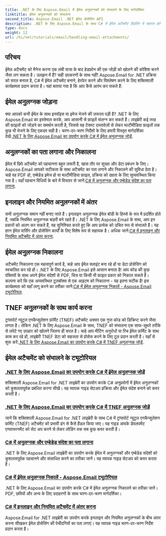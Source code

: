 ```yaml
---
title: .NET के लिए Aspose.Email में ईमेल अनुलग्नकों को संभालने के लिए मार्गदर्शिका
linktitle: ईमेल अनुलग्नकों को संभालना
second_title: Aspose.Email .NET ईमेल प्रोसेसिंग API
description: .NET के लिए Aspose.Email के साथ C# में ईमेल अटैचमेंट हैंडलिंग में महारत हासिल करें। चरण-दर-चरण गाइड के साथ अटैचमेंट को जोड़ना, पहचानना, निकालना और अलग करना सीखें।
type: docs
weight: 12
url: /hi/net/tutorials/email/handling-email-attachments/
---
```

## परिचय

ईमेल अटैचमेंट को मैनेज करना एक लंबी यात्रा के बाद हेडफ़ोन की एक जोड़ी को खोलने की कोशिश करने जैसा लग सकता है। उलझन में हैं? सही उपकरणों के साथ नहीं! Aspose.Email for .NET प्रक्रिया को सरल बनाता है, C# में ईमेल अटैचमेंट बनाने, हेरफेर करने और विश्लेषण करने के लिए शक्तिशाली कार्यक्षमता प्रदान करता है। यहां बताया गया है कि आप कैसे आरंभ कर सकते हैं:  

## ईमेल अनुलग्नक जोड़ना  

 क्या आपको कभी ईमेल के साथ इनवॉइस या इमेज भेजने की ज़रूरत पड़ी है? .NET के लिए Aspose.Email का इस्तेमाल करके, आप आसानी से फ़ाइलें संलग्न कर सकते हैं। लाइब्रेरी कई तरह की फ़ाइलों को जोड़ने का समर्थन करती है, जिससे यह टेक्स्ट दस्तावेज़ों से लेकर मल्टीमीडिया फ़ाइलों तक कुछ भी भेजने के लिए एकदम सही है। चरण-दर-चरण निर्देशों के लिए हमारी विस्तृत मार्गदर्शिका देखें:[.NET के लिए Aspose.Email का उपयोग करके C# में ईमेल अनुलग्नक जोड़ें](./add-email-attachments-in-csharp/).  

## अनुलग्नकों का पता लगाना और निकालना  

ईमेल में छिपे अटैचमेंट को पहचानना बहुत ज़रूरी है, खास तौर पर सुरक्षा और डेटा प्रबंधन के लिए। Aspose.Email आपको सटीकता के साथ अटैचमेंट का पता लगाने और निकालने की सुविधा देता है। चाहे वह PDF हो, एम्बेडेड इमेज हो या मल्टीमीडिया फ़ाइल, प्रक्रिया को दक्षता के लिए सुव्यवस्थित किया गया है। यहाँ पहचान विधियों के बारे में विस्तार से जानें:[C# में अनुलग्नक और एम्बेडेड संदेश का पता लगाना](./detecting-attachment-and-embedded-message-in-csharp/).  

## इनलाइन और नियमित अनुलग्नकों में अंतर  

 सभी अनुलग्नक समान नहीं बनाए जाते हैं। इनलाइन अनुलग्नक ईमेल बॉडी के हिस्से के रूप में प्रदर्शित होते हैं, जबकि नियमित अनुलग्नक बाहरी बने रहते हैं। .NET के लिए Aspose.Email के साथ, आप इन प्रकारों को अलग कर सकते हैं, यह सुनिश्चित करते हुए कि आप प्रत्येक को उचित रूप से संभालते हैं। यह ज्ञान ईमेल पार्सिंग और प्रोसेसिंग कार्यों के लिए विशेष रूप से सहायक है। अधिक जानें:[C# में इनलाइन और नियमित अटैचमेंट में अंतर करना](./distinguishing-inline-and-regular-attachments-in-csharp/).  

## ईमेल अनुलग्नक निकालना  

अटैचमेंट निकालना एक महत्वपूर्ण कार्य है, चाहे आप ईमेल क्लाइंट बना रहे हों या डेटा प्रोसेसिंग को स्वचालित कर रहे हों। .NET के लिए Aspose.Email इसे आसान बनाता है! आप कोड की कुछ पंक्तियों के साथ अपने ईमेल संदेशों से PDF, चित्र या किसी भी फ़ाइल प्रकार को निकाल सकते हैं। कल्पना करें कि एक अव्यवस्थित टूलबॉक्स से एक आइटम को निकालना - यह इतना सटीक है! इस कार्यक्षमता को यहाँ लागू करने का तरीका जानें:[C# में ईमेल अनुलग्नक निकालें - Aspose.Email ट्यूटोरियल](./extract-email-attachments-in-csharp/).  

## TNEF अनुलग्नकों के साथ कार्य करना  

 ट्रांसपोर्ट न्यूट्रल एनकैप्सुलेशन फ़ॉर्मेट (TNEF) अटैचमेंट अक्सर एक गुप्त कोड को डिक्रिप्ट करने जैसा लगता है। लेकिन .NET के लिए Aspose.Email के साथ, TNEF को संभालना एक साफ-सुथरे तरीके से लपेटे गए उपहार को खोलने जितना ही सरल है। चाहे आप मीटिंग अनुरोधों या रिच ईमेल फ़ॉर्मेट के साथ काम कर रहे हों, लाइब्रेरी TNEF डेटा को सहजता से प्रोसेस करने के लिए टूल प्रदान करती है। यहाँ से शुरू करें:[.NET के लिए Aspose.Email का उपयोग करके C# में TNEF अनुलग्नक जोड़ें](./add-tnef-attachments-in-csharp/).  

## ईमेल अटैचमेंट को संभालने के ट्यूटोरियल
### [.NET के लिए Aspose.Email का उपयोग करके C# में ईमेल अनुलग्नक जोड़ें](./add-email-attachments-in-csharp/)
शक्तिशाली Aspose.Email for .NET लाइब्रेरी का उपयोग करके C# अनुप्रयोगों में ईमेल अनुलग्नकों को कुशलतापूर्वक प्रबंधित करना सीखें। यह व्यापक गाइड सेटअप प्रक्रिया और ईमेल संदेश बनाने को कवर करती है।
### [.NET के लिए Aspose.Email का उपयोग करके C# में TNEF अनुलग्नक जोड़ें](./add-tnef-attachments-in-csharp/)
जानें कि शक्तिशाली Aspose.Email for .NET लाइब्रेरी के साथ C# में ट्रांसपोर्ट न्यूट्रल एनकैप्सुलेशन फ़ॉर्मेट (TNEF) अटैचमेंट को प्रभावी ढंग से कैसे हैंडल किया जाए। यह गाइड आपके डेवलपमेंट एनवायरनमेंट को सेट अप करने से लेकर लोडिंग तक सब कुछ कवर करती है।
### [C# में अनुलग्नक और एम्बेडेड संदेश का पता लगाना](./detecting-attachment-and-embedded-message-in-csharp/)
.NET के लिए Aspose.Email लाइब्रेरी का उपयोग करके ईमेल में अनुलग्नकों और एम्बेडेड संदेशों को कुशलतापूर्वक पहचानने और संसाधित करने का तरीका जानें। यह व्यापक गाइड सेटअप को कवर करता है।
### [C# में ईमेल अनुलग्नक निकालें - Aspose.Email ट्यूटोरियल](./extract-email-attachments-in-csharp/)
.NET के लिए Aspose.Email का उपयोग करके C# में ईमेल अनुलग्नक निकालने का तरीका जानें। PDF, छवियों और अन्य के लिए उदाहरणों के साथ चरण-दर-चरण मार्गदर्शिका।
### [C# में इनलाइन और नियमित अटैचमेंट में अंतर करना](./distinguishing-inline-and-regular-attachments-in-csharp/)
Aspose.Email for .NET लाइब्रेरी का उपयोग करके इनलाइन और नियमित अनुलग्नकों के बीच अंतर करना सीखकर ईमेल प्रोसेसिंग की पेचीदगियों का पता लगाएं। यह व्यापक गाइड चरण-दर-चरण निर्देश प्रदान करता है।
